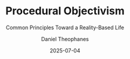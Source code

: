 ---
title: "Procedural Objectivism"
subtitle: Common Principles Toward a Reality-Based Life
author: Daniel Theophanes
date: 2025-07-04
geometry: margin=2cm
toc: true
toc-depth: 2
---